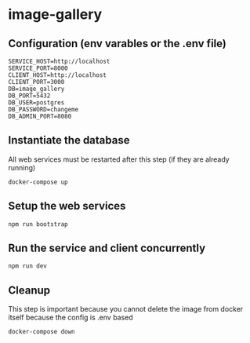 # image-gallery

## Configuration (env varables or the .env file)

```
SERVICE_HOST=http://localhost
SERVICE_PORT=8000
CLIENT_HOST=http://localhost
CLIENT_PORT=3000
DB=image_gallery
DB_PORT=5432
DB_USER=postgres
DB_PASSWORD=changeme
DB_ADMIN_PORT=8080
```

## Instantiate the database

All web services must be restarted after this step (if they are already running)

```
docker-compose up
```

## Setup the web services

```
npm run bootstrap
```

## Run the service and client concurrently

```
npm run dev
```

## Cleanup

This step is important because you cannot delete the image from docker itself because the config is .env based

```
docker-compose down
```
